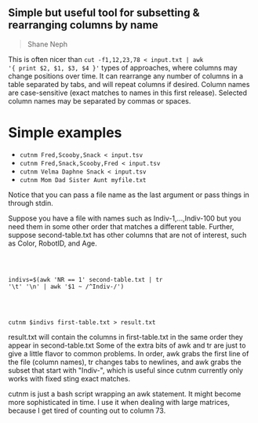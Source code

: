 ## Simple but useful tool for subsetting & rearranging columns by name ##
> Shane Neph

This is often nicer than <code>cut -f1,12,23,78 < input.txt | awk '{ print $2, $1, $3, $4 }'</code> types of approaches, where columns may change positions over time.
It can rearrange any number of columns in a table separated by tabs, and will repeat columns if desired.
Column names are case-sensitive (exact matches to names in this first release).  Selected column names may be separated by commas or spaces.

Simple examples
================
<ul>
<li><code>cutnm Fred,Scooby,Snack < input.tsv</code></li>
<li><code>cutnm Fred,Snack,Scooby,Fred < input.tsv</code></li>
<li><code>cutnm Velma Daphne Snack < input.tsv</code></li>
<li><code>cutnm Mom Dad Sister Aunt myfile.txt</code></li>
</ul>

Notice that you can pass a file name as the last argument or pass things in through stdin.

Suppose you have a file with names such as Indiv-1,...,Indiv-100 but you need them in some other order that matches a different table.
Further, suppose second-table.txt has other columns that are not of interest, such as Color, RobotID, and Age.<p><br /></p>
<code>
indivs=$(awk 'NR == 1' second-table.txt | tr '\t' '\n' | awk '$1 ~ /^Indiv-/')
</code>
<p><br /></p>
<code>
cutnm $indivs first-table.txt > result.txt
</code>

result.txt will contain the columns in first-table.txt in the same order they appear in second-table.txt
Some of the extra bits of awk and tr are just to give a little flavor to common problems.
In order, awk grabs the first line of the file (column names), tr changes tabs to newlines, and awk grabs the subset that start
with "Indiv-", which is useful since cutnm currently only works with fixed sting exact matches.

cutnm is just a bash script wrapping an awk statement.  It might become more sophisticated in time.  I use it when dealing with
large matrices, because I get tired of counting out to column 73.
